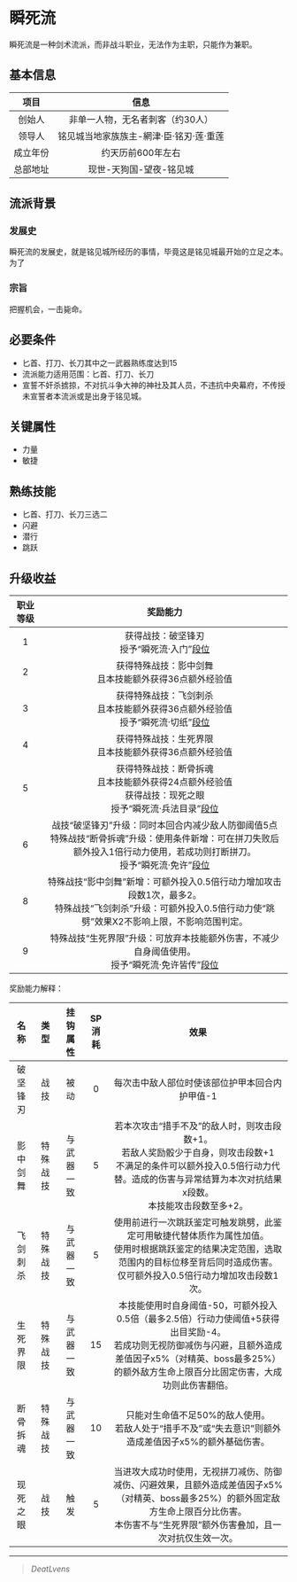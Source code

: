 # 瞬死流

瞬死流是一种剑术流派，而非战斗职业，无法作为主职，只能作为兼职。

## 基本信息

项目|信息
:--:|:--:
创始人|非单一人物，无名者刺客（约30人）
领导人|铭见城当地家族族主-網津·臣·铭刃·莲·重莲
成立年份|约天历前600年左右
总部地址|现世-天狗国-望夜-铭见城

## 流派背景

### 发展史

瞬死流的发展史，就是铭见城所经历的事情，毕竟这是铭见城最开始的立足之本。为了

### 宗旨

把握机会，一击毙命。

## 必要条件

* 匕首、打刀、长刀其中之一武器熟练度达到15
* 流派能力适用范围：匕首、打刀、长刀
* 宣誓不奸杀掳掠，不对抗斗争大神的神社及其人员，不违抗中央幕府，不传授未宣誓者本流派或是出身于铭见城。

## 关键属性

* 力量
* 敏捷

## 熟练技能

* 匕首、打刀、长刀三选二
* 闪避
* 潜行
* 跳跃

## 升级收益

职业等级|奖励能力
:--:|:--:
1|获得战技：破坚锋刃<br>授予“瞬死流·入门”<a href="../../dan" target="_blank">段位</a>
2|获得特殊战技：影中剑舞<br>且本技能额外获得36点额外经验值
3|获得特殊战技：飞剑刺杀<br>且本技能额外获得36点额外经验值<br>授予“瞬死流·切纸”<a href="../../dan" target="_blank">段位</a>
4|获得特殊战技：生死界限<br>且本技能额外获得36点额外经验值
5|获得特殊战技：断骨拆魂<br>且本技能额外获得24点额外经验值<br>获得战技：现死之眼<br>授予“瞬死流·兵法目录”<a href="../../dan" target="_blank">段位</a>
6|战技“破坚锋刃”升级：同时本回合内减少敌人防御阈值5点<br>特殊战技“断骨拆魂”升级：使用条件新增：可在拼刀失败后额外投入1倍行动力使用，若成功则打断拼刀。<br>授予“瞬死流·免许”<a href="../../dan" target="_blank">段位</a>
8|特殊战技“影中剑舞”新增：可额外投入0.5倍行动力增加攻击段数1次，最多2。<br>特殊战技“飞剑刺杀”升级：可额外投入0.5倍行动力使“跳劈”效果X2不影响上限，不影响范围判定。
9|特殊战技“生死界限”升级：可放弃本技能额外伤害，不减少自身阈值使用。<br>授予“瞬死流·免许皆传”<a href="../../dan" target="_blank">段位</a>

奖励能力解释：

名称|类型|挂钩属性|SP消耗|效果
:--:|:--:|:--:|:--:|:--:
破坚锋刃|战技|被动|0|每次击中敌人部位时使该部位护甲本回合内护甲值-1
影中剑舞|特殊战技|与武器一致|5|若本次攻击“措手不及”的敌人时，则攻击段数+1。<br>若敌人奖励骰少于自身，则攻击段数+1<br>不满足的条件可以额外投入0.5倍行动力代替。造成的伤害与异常结算为本次对抗结果x段数。<br>本技能攻击段数至多+2。
飞剑刺杀|特殊战技|与武器一致|5|使用前进行一次跳跃鉴定可触发跳劈，此鉴定可用敏捷代替体质作为属性加值。<br>使用时根据跳跃鉴定的结果决定范围，选取范围内的目标位移至背后同时造成伤害。<br>仅可额外投入0.5倍行动力增加攻击段数1次。
生死界限|特殊战技|与武器一致|15|本技能使用时自身阈值-50，可额外投入0.5倍（最多2.5倍）行动力使阈值+5获得出目奖励-4。<br>若成功则无视防御减伤与闪避，且额外造成差值因子x5%（对精英、boss最多25%）的额外敌方生命上限百分比固定伤害，大成功则此伤害翻倍。
断骨拆魂|特殊战技|与武器一致|10|只能对生命值不足50%的敌人使用。<br>若敌人处于“措手不及”或“失去意识”则额外造成差值因子x5%的额外基础伤害。
现死之眼|战技|触发|5|当进攻大成功时使用，无视拼刀减伤、防御减伤、闪避效果，且额外造成差值因子x5%（对精英、boss最多25%）的额外固定敌方生命上限百分比伤害。<br>本伤害不与“生死界限”额外伤害叠加，且一次对抗仅生效一次。

---

> *DeatLvens*